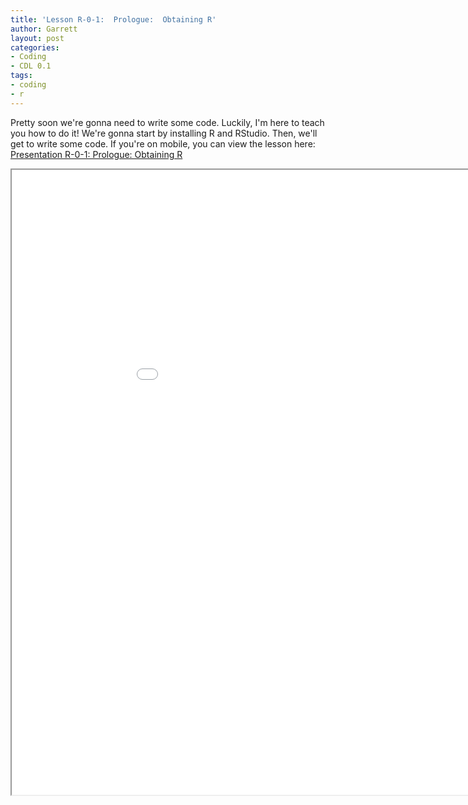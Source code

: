 ```yaml
---
title: 'Lesson R-0-1:  Prologue:  Obtaining R'
author: Garrett
layout: post
categories:
- Coding
- CDL 0.1
tags:
- coding
- r
---
```


Pretty soon we're gonna need to write some code.  Luckily, I'm here to teach you how to do it!  We're gonna start by installing R and RStudio.  Then, we'll get to write some code. If you're on mobile, you can view the lesson here: [Presentation R-0-1:  Prologue:  Obtaining R](/lessons/Presentation-R-0-1-Prologue-Obtaining-R.pdf)

<iframe src="/lessons/Presentation-R-0-1-Prologue-Obtaining-R.pdf" width="1000" height="1000"> </iframe>